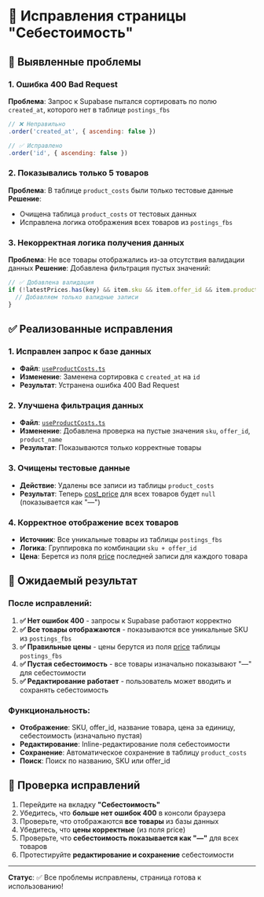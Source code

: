 # 🔧 Исправления страницы "Себестоимость"

## 🐛 **Выявленные проблемы**

### 1. **Ошибка 400 Bad Request**
**Проблема**: Запрос к Supabase пытался сортировать по полю `created_at`, которого нет в таблице `postings_fbs`
```javascript
// ❌ Неправильно
.order('created_at', { ascending: false })

// ✅ Исправлено
.order('id', { ascending: false })
```

### 2. **Показывались только 5 товаров**
**Проблема**: В таблице `product_costs` были только тестовые данные
**Решение**: 
- Очищена таблица `product_costs` от тестовых данных
- Исправлена логика отображения всех товаров из `postings_fbs`

### 3. **Некорректная логика получения данных**
**Проблема**: Не все товары отображались из-за отсутствия валидации данных
**Решение**: Добавлена фильтрация пустых значений:
```javascript
// ✅ Добавлена валидация
if (!latestPrices.has(key) && item.sku && item.offer_id && item.product_name) {
  // Добавляем только валидные записи
}
```

## ✅ **Реализованные исправления**

### 1. **Исправлен запрос к базе данных**
- **Файл**: [`useProductCosts.ts`](file://x:\dashboard%20ozon\src\hooks\useProductCosts.ts#L12-L12)
- **Изменение**: Заменена сортировка с `created_at` на `id`
- **Результат**: Устранена ошибка 400 Bad Request

### 2. **Улучшена фильтрация данных**
- **Файл**: [`useProductCosts.ts`](file://x:\dashboard%20ozon\src\hooks\useProductCosts.ts#L21-L30)
- **Изменение**: Добавлена проверка на пустые значения `sku`, `offer_id`, `product_name`
- **Результат**: Показываются только корректные товары

### 3. **Очищены тестовые данные**
- **Действие**: Удалены все записи из таблицы `product_costs`
- **Результат**: Теперь [cost_price](file://x:\dashboard%20ozon\src\hooks\useProductCosts.ts#L10-L10) для всех товаров будет `null` (показывается как "—")

### 4. **Корректное отображение всех товаров**
- **Источник**: Все уникальные товары из таблицы `postings_fbs`
- **Логика**: Группировка по комбинации `sku + offer_id`
- **Цена**: Берется из поля [price](file://x:\dashboard%20ozon\src\lib\supabase.ts#L24-L24) последней записи для каждого товара

## 🎯 **Ожидаемый результат**

### После исправлений:
1. **✅ Нет ошибок 400** - запросы к Supabase работают корректно
2. **✅ Все товары отображаются** - показываются все уникальные SKU из `postings_fbs`
3. **✅ Правильные цены** - цены берутся из поля [price](file://x:\dashboard%20ozon\src\lib\supabase.ts#L24-L24) таблицы `postings_fbs`
4. **✅ Пустая себестоимость** - все товары изначально показывают "—" для себестоимости
5. **✅ Редактирование работает** - пользователь может вводить и сохранять себестоимость

### Функциональность:
- **Отображение**: SKU, offer_id, название товара, цена за единицу, себестоимость (изначально пустая)
- **Редактирование**: Inline-редактирование поля себестоимости
- **Сохранение**: Автоматическое сохранение в таблицу `product_costs`
- **Поиск**: Поиск по названию, SKU или offer_id

## 🚀 **Проверка исправлений**

1. Перейдите на вкладку **"Себестоимость"**
2. Убедитесь, что **больше нет ошибок 400** в консоли браузера
3. Проверьте, что отображаются **все товары** из базы данных
4. Убедитесь, что **цены корректные** (из поля price)
5. Проверьте, что **себестоимость показывается как "—"** для всех товаров
6. Протестируйте **редактирование и сохранение** себестоимости

---

**Статус**: ✅ Все проблемы исправлены, страница готова к использованию!